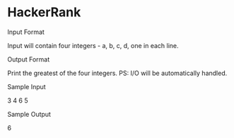 # HackerRank
Input Format

Input will contain four integers - a, b, c, d, one in each line.

Output Format

Print the greatest of the four integers.
PS: I/O will be automatically handled.

Sample Input

3
4
6
5

Sample Output

6